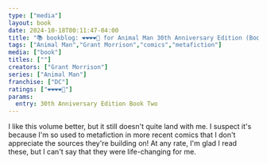 ```yaml
---
type: ["media"]
layout: book
date: 2024-10-18T00:11:47-04:00
title: "📚 bookblog: ❤️❤️❤️❤️🖤 for Animal Man 30th Anniversary Edition (Book Two), by Grant Morrison"
tags: ["Animal Man","Grant Morrison","comics","metafiction"]
media: ["book"]
titles: [""]
creators: ["Grant Morrison"]
series: ["Animal Man"]
franchise: ["DC"]
ratings: ["❤️❤️❤️❤️🖤"]
params:
  entry: 30th Anniversary Edition Book Two
---
```


I like this volume better, but it still doesn't quite land with me. I suspect it's because I'm so used to metafiction in more recent comics that I don't appreciate the sources they're building on! At any rate, I'm glad I read these, but I can't say that they were life-changing for me.
